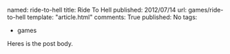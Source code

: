 named: ride-to-hell
title: Ride To Hell
published: 2012/07/14
url: games/ride-to-hell
template: "article.html"
comments: True
published: No
tags:
- games

Heres is the post body.
